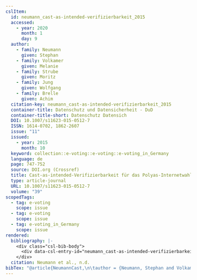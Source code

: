 ```yaml
---
cslItem:
  id: neumann_cast-as-intended-verifizierbarkeit_2015
  accessed:
    - year: 2020
      month: 1
      day: 9
  author:
    - family: Neumann
      given: Stephan
    - family: Volkamer
      given: Melanie
    - family: Strube
      given: Moritz
    - family: Jung
      given: Wolfgang
    - family: Brelle
      given: Achim
  citation-key: neumann_cast-as-intended-verifizierbarkeit_2015
  container-title: Datenschutz und Datensicherheit - DuD
  container-title-short: Datenschutz Datensich
  DOI: 10.1007/s11623-015-0512-7
  ISSN: 1614-0702, 1862-2607
  issue: "11"
  issued:
    - year: 2015
      month: 10
  keyword: collection::e-voting::e-voting::e-voting_in_Germany
  language: de
  page: 747-752
  source: DOI.org (Crossref)
  title: Cast-as-intended-Verifizierbarkeit für das Polyas-Internetwahlsystem
  type: article-journal
  URL: 10.1007/s11623-015-0512-7
  volume: "39"
scopedTags:
  - tag: e-voting
    scope: issue
  - tag: e-voting
    scope: issue
  - tag: e-voting_in_Germany
    scope: issue
rendered:
  bibliography: |-
    <div class="csl-bib-body">
      <div data-csl-entry-id="neumann_cast-as-intended-verifizierbarkeit_2015" class="csl-entry">Neumann, S., Volkamer, M., Strube, M., Jung, W., &#38; Brelle, A. n.d.. Cast-as-intended-Verifizierbarkeit für das Polyas-Internetwahlsystem. <i>Datenschutz und Datensicherheit - DuD</i>, <i>39</i>(11), 747–752. https://doi.org/10.1007/s11623-015-0512-7</div>
    </div>
  citation: Neumann et al., n.d.
bibTex: "@article{NeumannCast,\n\tauthor = {Neumann, Stephan and Volkamer, Melanie and Strube, Moritz and Jung, Wolfgang and Brelle, Achim},\n\tjournal = {Datenschutz und Datensicherheit - DuD},\n\tnumber = {11},\n\tpages = {747--752},\n\ttitle = {Cast-as-intended-{Verifizierbarkeit} f{\\\" u}r das {Polyas}-{Internetwahlsystem}},\n\thowpublished = {10.1007/s11623-015-0512-7},\n\tvolume = {39},\n}\n\n"
---
```

